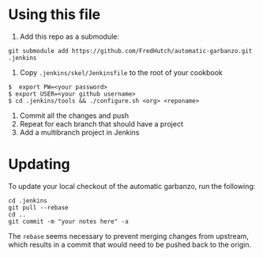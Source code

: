 # Using this file

1. Add this repo as a submodule:

`git submodule add https://github.com/FredHutch/automatic-garbanzo.git .jenkins`

1. Copy `.jenkins/skel/Jenkinsfile` to the root of your cookbook

```
$  export PW=<your password>
$ export USER=<your github username>
$ cd .jenkins/tools && ./configure.sh <org> <reponame>
```
1. Commit all the changes and push
2. Repeat for each branch that should have a project
3. Add a multibranch project in Jenkins

# Updating

To update your local checkout of the automatic garbanzo, run the following:

```
cd .jenkins
git pull --rebase
cd ..
git commit -m "your notes here" -a
```

The `rebase` seems necessary to prevent merging changes from upstream, which results in a commit that would need to be pushed back to the origin.
